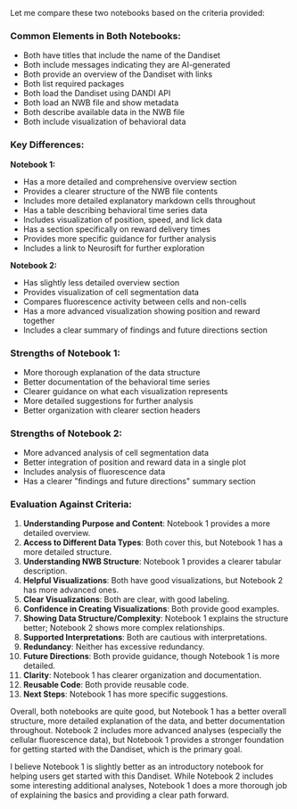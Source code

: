 Let me compare these two notebooks based on the criteria provided:

### Common Elements in Both Notebooks:
- Both have titles that include the name of the Dandiset
- Both include messages indicating they are AI-generated
- Both provide an overview of the Dandiset with links
- Both list required packages
- Both load the Dandiset using DANDI API
- Both load an NWB file and show metadata
- Both describe available data in the NWB file
- Both include visualization of behavioral data

### Key Differences:

**Notebook 1:**
- Has a more detailed and comprehensive overview section
- Provides a clearer structure of the NWB file contents
- Includes more detailed explanatory markdown cells throughout
- Has a table describing behavioral time series data
- Includes visualization of position, speed, and lick data
- Has a section specifically on reward delivery times
- Provides more specific guidance for further analysis
- Includes a link to Neurosift for further exploration

**Notebook 2:**
- Has slightly less detailed overview section
- Provides visualization of cell segmentation data
- Compares fluorescence activity between cells and non-cells
- Has a more advanced visualization showing position and reward together
- Includes a clear summary of findings and future directions section

### Strengths of Notebook 1:
- More thorough explanation of the data structure
- Better documentation of the behavioral time series
- Clearer guidance on what each visualization represents
- More detailed suggestions for further analysis
- Better organization with clearer section headers

### Strengths of Notebook 2:
- More advanced analysis of cell segmentation data
- Better integration of position and reward data in a single plot
- Includes analysis of fluorescence data 
- Has a clearer "findings and future directions" summary section

### Evaluation Against Criteria:
1. **Understanding Purpose and Content**: Notebook 1 provides a more detailed overview.
2. **Access to Different Data Types**: Both cover this, but Notebook 1 has a more detailed structure.
3. **Understanding NWB Structure**: Notebook 1 provides a clearer tabular description.
4. **Helpful Visualizations**: Both have good visualizations, but Notebook 2 has more advanced ones.
5. **Clear Visualizations**: Both are clear, with good labeling.
6. **Confidence in Creating Visualizations**: Both provide good examples.
7. **Showing Data Structure/Complexity**: Notebook 1 explains the structure better; Notebook 2 shows more complex relationships.
8. **Supported Interpretations**: Both are cautious with interpretations.
9. **Redundancy**: Neither has excessive redundancy.
10. **Future Directions**: Both provide guidance, though Notebook 1 is more detailed.
11. **Clarity**: Notebook 1 has clearer organization and documentation.
12. **Reusable Code**: Both provide reusable code.
13. **Next Steps**: Notebook 1 has more specific suggestions.

Overall, both notebooks are quite good, but Notebook 1 has a better overall structure, more detailed explanation of the data, and better documentation throughout. Notebook 2 includes more advanced analyses (especially the cellular fluorescence data), but Notebook 1 provides a stronger foundation for getting started with the Dandiset, which is the primary goal. 

I believe Notebook 1 is slightly better as an introductory notebook for helping users get started with this Dandiset. While Notebook 2 includes some interesting additional analyses, Notebook 1 does a more thorough job of explaining the basics and providing a clear path forward.